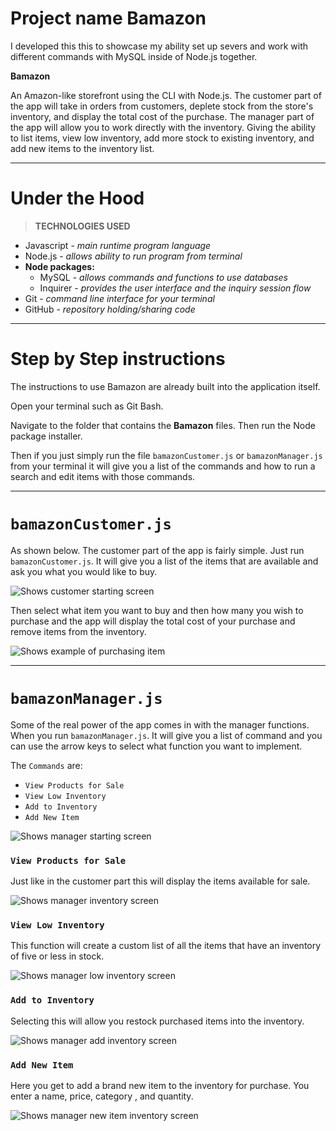 # Project name **Bamazon**

I developed this this to showcase my ability set up severs and work with different commands with MySQL inside of Node.js together. 

**Bamazon**

An Amazon-like storefront using the CLI with Node.js. The customer part of the app will take in orders from customers, deplete stock from the store's inventory, and display the total cost of the purchase. The manager part of the app will allow you to work directly with the inventory. Giving the ability to list items, view low inventory, add more stock to existing inventory, and add new items to the inventory list.

-----
# Under the Hood

>**TECHNOLOGIES USED**
* Javascript - *main runtime program language*
* Node.js - *allows ability to run program from terminal*
* **Node packages:**
    * MySQL - *allows commands and functions to use databases*
    * Inquirer - *provides the user interface and the inquiry session flow*
* Git - *command line interface for your terminal*
* GitHub - *repository holding/sharing code*

-----
# Step by Step instructions

The instructions to use Bamazon are already built into the application itself. 

Open your terminal such as Git Bash.

Navigate to the folder that contains the **Bamazon** files. Then run the Node package installer.

Then if you just simply run the file `bamazonCustomer.js` or `bamazonManager.js` from your terminal it will give you a list of the commands and how to run a search and edit items with those commands.

-----

# `bamazonCustomer.js`

As shown below. The customer part of the app is fairly simple. Just run `bamazonCustomer.js`. It will give you a list of the items that are available and ask you what you would like to buy. 

![Shows customer starting screen](/screenshots/Customer_Start_bamazon.jpg)

Then select what item you want to buy and then how many you wish to purchase and the app will display the total cost of your purchase and remove items from the inventory.

![Shows example of purchasing item](/screenshots/Customer_Purchase_bamazon.jpg)


-----

# `bamazonManager.js`

Some of the real power of the app comes in with the manager functions. When you run `bamazonManager.js`. It will give you a list of command and you can use the arrow keys to select what function you want to implement. 

The `Commands` are:

* `View Products for Sale`
* `View Low Inventory`
* `Add to Inventory`
* `Add New Item`

![Shows manager starting screen](/screenshots/Manager_Start_bamazon.jpg)

### `View Products for Sale`

Just like in the customer part this will display the items available for sale. 

![Shows manager inventory screen](/screenshots/Manager_View_bamazon.jpg)

### `View Low Inventory`

This function will create a custom list of all the items that have an inventory of five or less in stock.

![Shows manager low inventory screen](/screenshots/Manager_Low_Inventory_bamazon.jpg)

### `Add to Inventory`

Selecting this will allow you restock purchased items into the inventory.

![Shows manager add inventory screen](/screenshots/Manager_Add_Item_bamazon.jpg)

### `Add New Item`

Here you get to add a brand new item to the inventory for purchase. You enter a name, price, category , and quantity.

![Shows manager new item inventory screen](/screenshots/Manager_New_Item_bamazon.jpg)
